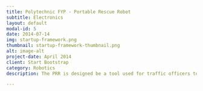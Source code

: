 ```yaml
---
title: Polytechnic FYP - Portable Rescue Robot
subtitle: Electronics
layout: default
modal-id: 5
date: 2014-07-14
img: startup-framework.png
thumbnail: startup-framework-thumbnail.png
alt: image-alt
project-date: April 2014
client: Start Bootstrap
category: Robotics
description: The PRR is designed be a tool used for traffic officers to control traffic flow in an event of a car accident by towing the car to the side of the road. This set of two robots will be made portable, operated by one person (i.e. the officer), and be simple to use. This tool can also be expended for Land Transport Authority (LTA) Marshals or even car owners to utilize this robot in an event of a vehicle breakdown, and causing obstruction to the ongoing traffic. A huge part of this project was devoted into studying the feasibly of the robot, in both technical and practical aspects.  extra effort was also made to study the mechanical aspects of this project due to its load. Although the final product did not see the light of day during my involvement in this project, it set a solid groundwork for future teams to work on.

---
```

